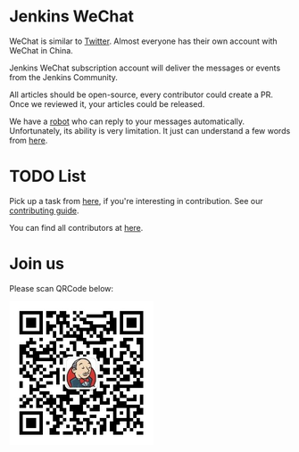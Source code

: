 # Jenkins WeChat

WeChat is similar to [Twitter](https://twitter.com). Almost everyone has their own account with WeChat in China.

Jenkins WeChat subscription account will deliver the messages or events from the Jenkins Community.

All articles should be open-source, every contributor could create a PR. Once we reviewed it, your articles could be released.

We have a [robot](https://github.com/jenkins-zh/wechat-backend) who can reply to your messages automatically. 
Unfortunately, its ability is very limitation. It just can understand a few words 
from [here](management/auto-reply/keywords-welcome.yml).

# TODO List

Pick up a task from [here](https://github.com/orgs/jenkins-zh/projects/2), if you're interesting in contribution. See our [contributing guide](CONTRIBUTING.md).

You can find all contributors at [here](https://github.com/jenkins-infra/wechat/tree/master/management/contributors).

# Join us

Please scan QRCode below:

![](images/wechat-qrcode.jpg)
